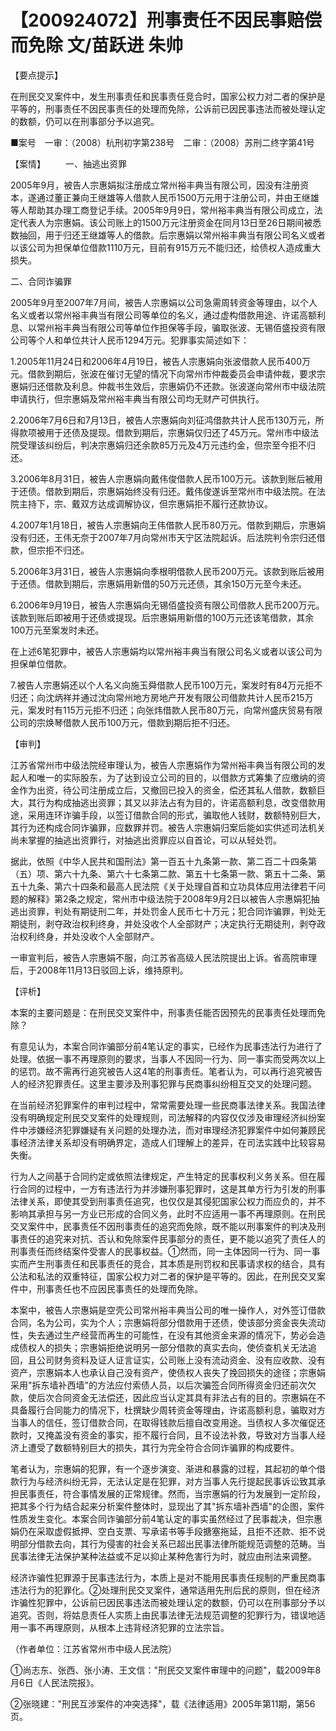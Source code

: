 # 【200924072】刑事责任不因民事赔偿而免除 文/苗跃进 朱帅

【要点提示】

在刑民交叉案件中，发生刑事责任和民事责任竞合时，国家公权力对二者的保护是平等的，刑事责任不因民事责任的处理而免除，公诉前已因民事违法而被处理认定的数额，仍可以在刑事部分予以追究。

■案号　一审：（2008）杭刑初字第238号　二审：（2008）苏刑二终字第41号

【案情】 　　一、抽逃出资罪

2005年9月，被告人宗惠娟拟注册成立常州裕丰典当有限公司，因没有注册资本，遂通过董正兼向王继雄等人借款人民币1500万元用于注册公司，并由王继雄等人帮助其办理工商登记手续。2005年9月9日，常州裕丰典当有限公司成立，法定代表人为宗惠娟。该公司账上的1500万元注册资金在同月13日至26日期间被悉数抽回，用于归还王继雄等人的借款。后宗惠娟以常州裕丰典当有限公司名义或者以该公司为担保单位借款1110万元，目前有915万元不能归还，给债权人造成重大损失。

二、合同诈骗罪

2005年9月至2007年7月间，被告人宗惠娟以公司急需周转资金等理由，以个人名义或者以常州裕丰典当有限公司等单位的名义，通过虚构借款用途、许诺高额利息、以常州裕丰典当有限公司等单位作担保等手段，骗取张波、无锡佰盛投资有限公司等个人和单位共计人民币1294万元。犯罪事实简述如下：

1.2005年11月24日和2006年4月19日，被告人宗惠娟向张波借款人民币400万元。借款到期后，张波在催讨无望的情况下向常州市仲裁委员会申请仲裁，要求宗惠娟归还借款及利息。仲裁书生效后，宗惠娟仍不还款。张波遂向常州市中级法院申请执行，但宗惠娟及常州裕丰典当有限公司均无财产可供执行。

2.2006年7月6日和7月13日，被告人宗惠娟向刘征鸿借款共计人民币130万元，所得款项被用于还债及提现。借款到期后，宗惠娟仅归还了45万元。常州市中级法院受理该纠纷后，判决宗惠娟归还余款85万元及4万元违约金，但宗至今拒不归还。

3.2006年8月31日，被告人宗惠娟向戴伟俊借款人民币100万元。该款到账后被用于还债。借款到期后，宗惠娟始终没有归还。戴伟俊遂诉至常州市中级法院。在法院主持下，宗、戴双方达成调解协议，但宗惠娟拒不履行还款协议。

4.2007年1月18日，被告人宗惠娟向王伟借款人民币80万元。借款到期后，宗惠娟没有归还，王伟无奈于2007年7月向常州市天宁区法院起诉。后法院判令宗归还借款，但宗拒不归还。

5.2006年3月31日，被告人宗惠娟向季根明借款人民币200万元。该款到账后被用于还债。借款到期后，宗惠娟用新借的50万元还债，其余150万元至今未还。

6.2006年9月19日，被告人宗惠娟向无锡佰盛投资有限公司借款人民币200万元。该款到账后即被用于还债或提现。后宗惠娟用新借的100万元还该笔借款，其余100万元至案发时未还。

在上述6笔犯罪中，被告人宗惠娟均以常州裕丰典当有限公司名义或者以该公司为担保单位借款。

7.被告人宗惠娟还以个人名义向施玉舜借款人民币100万元，案发时有84万元拒不归还；向沈炳祥并通过沈向常州地方房地产开发有限公司借款共计人民币215万元，案发时有115万元拒不归还；向张炜借款人民币80万元，向常州盛庆贸易有限公司的宗焕琴借款人民币100万元，借款到期后拒不归还。

【审判】

江苏省常州市中级法院经审理认为，被告人宗惠娟作为常州裕丰典当有限公司的发起人和唯一的实际股东，为了达到设立公司的目的，以借款方式筹集了应缴纳的资金作为出资，待公司注册成立后，又撤回已投入的资金，偿还其私人借款，数额巨大，其行为构成抽逃出资罪；其又以非法占有为目的，许诺高额利息，改变借款用途，采用连环诈骗手段，以签订借款合同的形式，骗取他人钱财，数额特别巨大，其行为还构成合同诈骗罪，应数罪并罚。被告人宗惠娟归案后能如实供述司法机关尚未掌握的抽逃出资罪行，对抽逃出资罪应以自首论，可以从轻处罚。

据此，依照《中华人民共和国刑法》第一百五十九条第一款、第二百二十四条第（五）项、第六十九条、第六十七条第二款、第五十七条第一款、第五十二条、第五十九条、第六十四条和最高人民法院《关于处理自首和立功具体应用法律若干问题的解释》第2条之规定，常州市中级法院于2008年9月2日以被告人宗惠娟犯抽逃出资罪，判处有期徒刑二年，并处罚金人民币七十万元；犯合同诈骗罪，判处无期徒刑，剥夺政治权利终身，并处没收个人全部财产；决定执行无期徒刑，剥夺政治权利终身，并处没收个人全部财产。

一审宣判后，被告人宗惠娟不服，向江苏省高级人民法院提出上诉。省高院审理后，于2008年11月13日驳回上诉，维持原判。

【评析】

本案的主要问题是：在刑民交叉案件中，刑事责任能否因预先的民事责任处理而免除？

有意见认为，本案合同诈骗部分前4笔认定的事实，已经作为民事违法行为进行了处理。依据一事不再理原则的要求，当事人不因同一行为、同一事实而受两次以上的惩罚。故不需再行追究被告人这4笔的刑事责任。笔者认为，可以再行追究被告人的经济犯罪责任。这里主要涉及刑事犯罪与民商事纠纷相互交叉的处理问题。

在当前经济犯罪案件的审判过程中，常常需要处理一些民商事法律关系。我国法律没有明确规定刑民交叉案件的处理规则，司法解释的内容仅仅涉及审理经济纠纷案件中涉嫌经济犯罪嫌疑有关问题的处理办法，而对审理经济犯罪案件中如何兼顾民事经济法律关系却没有明确界定，造成人们理解上的差异，在司法实践中比较容易失衡。

行为人之间基于合同约定或依照法律规定，产生特定的民事权利义务关系。但在履行合同的过程中，一方有违法行为并涉嫌刑事犯罪时，这是其单方行为引发的刑事法律关系，即使其受到刑事责任追究，也仅仅是其侵犯国家公权力而应负的，并不影响其承担与另一方业已形成的合同义务，此时不应适用一事不再理原则。在刑民交叉案件中，民事责任不因刑事责任的追究而免除，既不能以刑事案件的判决及刑事责任的追究来对抗、否认和免除案件民事部分的责任，更不能以追究了责任人的刑事责任而终结案件受害人的民事权益。①然而，同一主体因同一行为、同一事实而产生刑事责任和民事责任的竞合，其本质是刑罚权和民事请求权的结合，具有公法和私法的双重特征，国家公权力对二者的保护是平等的。因此，在刑民交叉案件中，刑事责任也不应因民事责任的处理而免除。

本案中，被告人宗惠娟是空壳公司常州裕丰典当公司的唯一操作人，对外签订借款合同，名为公司，实为个人；宗惠娟将部分借款用于还债，使该部分资金丧失流动性，失去通过生产经营而再生的可能性，在没有其他资金来源的情况下，势必会造成债权人的损失；宗惠娟拒绝说明另一部分借款的真实去向，使侦查机关无法追回，且公司财务资料及证人证言证实，公司账上没有流动资金、没有应收款、没有资产，宗惠娟本人也承认自己没有资产，使债权人丧失了挽回损失的途径；宗惠娟采用"拆东墙补西墙"的方法应付索债人员，以后次骗签合同所得资金归还前次欠款，使后次合同资金无法偿还，因此应当认定其具有非法占有的目的。宗惠娟在不具备履行合同能力的情况下，杜撰缺少周转资金等理由，许诺高额利息，骗取对方当事人的信任，签订借款合同，在取得钱款后擅自改变用途。当债权人多次催促还款时，又掩盖没有资金的事实，拒不履行合同，且不设法补救，导致对方当事人经济上遭受了数额特别巨大的损失，其行为完全符合合同诈骗罪的构成要件。

笔者认为，宗惠娟的犯罪，有一个逐步演变、渐进和暴露的过程，其起初的单个借款行为与经济纠纷无异，无法认定是在犯罪，对方当事人先行提起民事诉讼致其承担民事责任，符合事情发展的正常规律。然而，当宗惠娟的行为发展到一定阶段，把其多个行为结合起来分析案件整体时，显现出了其"拆东墙补西墙"的企图，案件性质发生变化。本案合同诈骗部分前4笔认定的事实虽然经过了民事裁决，但宗惠娟仍在采取虚假抵押、空白支票、写承诺书等手段搪塞拖延，且拒不还款、拒不说明部分借款去向，其行为侵害的社会关系已超出民事法律所能规范调整的范畴。当民事法律无法保护某种法益或不足以抑止某种危害行为时，就应由刑法来调整。

经济诈骗性犯罪源于民事违法行为，本质上是对不能用民事责任规制的严重民商事违法行为的犯罪化。②处理刑民交叉案件，通常适用先刑后民的原则，但在经济诈骗性犯罪中，公诉前已因民事违法而被处理认定的数额，仍可以在刑事部分予以追究。否则，将姑息责任人实质上由民事法律无法规范调整的犯罪行为，错误地适用一事不再理原则，从根本上违背经济犯罪的立法宗旨。

（作者单位：江苏省常州市中级人民法院）

①尚志东、张西、张小涛、王文信："刑民交叉案件审理中的问题"，载2009年8月6日《人民法院报》。

②张晓建："刑民互涉案件的冲突选择"，载《法律适用》2005年第11期，第56页。